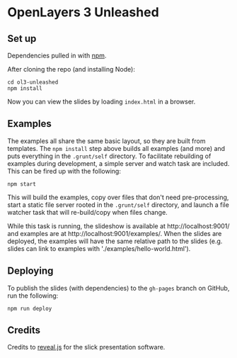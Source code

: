 # OpenLayers 3 Unleashed

## Set up

Dependencies pulled in with [npm](https://npmjs.org/).

After cloning the repo (and installing Node):

    cd ol3-unleashed
    npm install

Now you can view the slides by loading `index.html` in a browser.

## Examples

The examples all share the same basic layout, so they are built from templates.  The `npm install` step above builds all examples (and more) and puts everything in the `.grunt/self` directory.  To facilitate rebuilding of examples during development, a simple server and watch task are included.  This can be fired up with the following:

    npm start

This will build the examples, copy over files that don't need pre-processing, start a static file server rooted in the `.grunt/self` directory, and launch a file watcher task that will re-build/copy when files change.

While this task is running, the slideshow is available at http://localhost:9001/ and examples are at http://localhost:9001/examples/.  When the slides are deployed, the examples will have the same relative path to the slides (e.g. slides can link to examples with './examples/hello-world.html').

## Deploying

To publish the slides (with dependencies) to the `gh-pages` branch on GitHub, run the following:

    npm run deploy

## Credits

Credits to [reveal.js](http://lab.hakim.se/reveal-js/) for the slick presentation software.
